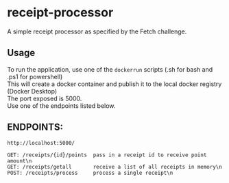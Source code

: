 # receipt-processor
A simple receipt processor as specified by the Fetch challenge.

## Usage

To run the application, use one of the `dockerrun` scripts (.sh for bash and .ps1 for powershell)<br>
This will create a docker container and publish it to the local docker registry (Docker Desktop)<br>
The port exposed is 5000.<br>
Use one of the endpoints listed below.<br>

## ENDPOINTS:
    http://localhost:5000/

    GET: /receipts/{id}/points  pass in a receipt id to receive point amount\n
    GET: /receipts/getall       receive a list of all receipts in memory\n
    POST: /receipts/process     process a single receipt\n
    
